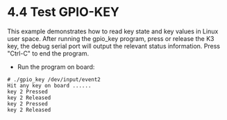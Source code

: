 # 4.4 Test GPIO-KEY

This example demonstrates how to read key state and key values in Linux user space. After running the gpio_key program, press or release the K3 key, the debug serial port will output the relevant status information. Press "Ctrl-C" to end the program.

- Run the program on board:

```
# ./gpio_key /dev/input/event2
Hit any key on board ......
key 2 Pressed
key 2 Released
key 2 Pressed
key 2 Released
```

